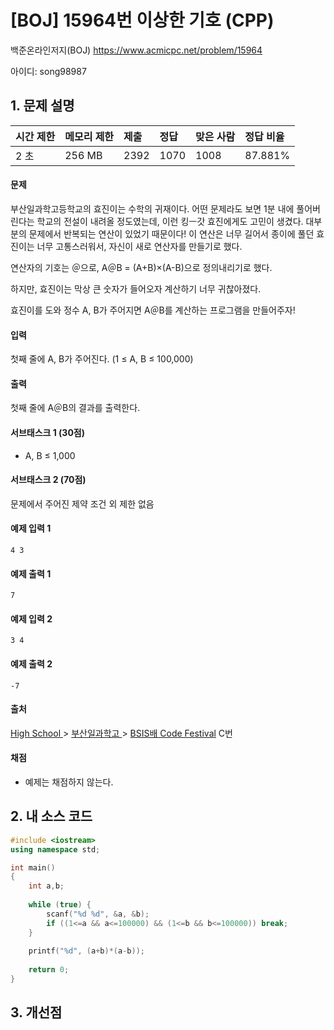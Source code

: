 # [BOJ] 15964번 이상한 기호 (CPP)

백준온라인저지(BOJ) https://www.acmicpc.net/problem/15964

아이디: song98987



## 1. 문제 설명

| 시간 제한 | 메모리 제한 | 제출 | 정답 | 맞은 사람 | 정답 비율 |
| :-------- | :---------- | :--- | :--- | :-------- | :-------- |
| 2 초      | 256 MB      | 2392 | 1070 | 1008      | 87.881%   |

#### 문제

부산일과학고등학교의 효진이는 수학의 귀재이다. 어떤 문제라도 보면 1분 내에 풀어버린다는 학교의 전설이 내려올 정도였는데, 이런 킹ㅡ갓 효진에게도 고민이 생겼다. 대부분의 문제에서 반복되는 연산이 있었기 때문이다! 이 연산은 너무 길어서 종이에 풀던 효진이는 너무 고통스러워서, 자신이 새로 연산자를 만들기로 했다.

연산자의 기호는 ＠으로, A＠B = (A+B)×(A-B)으로 정의내리기로 했다.

하지만, 효진이는 막상 큰 숫자가 들어오자 계산하기 너무 귀찮아졌다.

효진이를 도와 정수 A, B가 주어지면 A＠B를 계산하는 프로그램을 만들어주자!

#### 입력

첫째 줄에 A, B가 주어진다. (1 ≤ A, B ≤ 100,000)

#### 출력

 첫째 줄에 A＠B의 결과를 출력한다.



#### 서브태스크 1 (30점)

- A, B ≤ 1,000

#### 서브태스크 2 (70점)

문제에서 주어진 제약 조건 외 제한 없음



#### 예제 입력 1

```
4 3
```

#### 예제 출력 1

```
7
```

#### 예제 입력 2

```
3 4
```

#### 예제 출력 2

```
-7
```



#### 출처

[High School ](https://www.acmicpc.net/category/97)> [부산일과학고 ](https://www.acmicpc.net/category/429)> [BSIS배 Code Festival](https://www.acmicpc.net/category/detail/1899) C번

#### 채점

- 예제는 채점하지 않는다.



## 2. 내 소스 코드

```C++
#include <iostream>
using namespace std;

int main()
{
    int a,b;
    
    while (true) {
        scanf("%d %d", &a, &b);
        if ((1<=a && a<=100000) && (1<=b && b<=100000)) break;
    }
    
    printf("%d", (a+b)*(a-b));
    
    return 0;
}

```



## 3. 개선점

